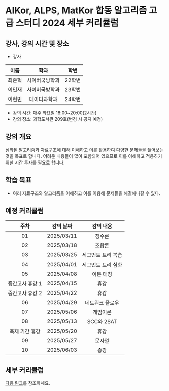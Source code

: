
# AlKor, ALPS, MatKor 합동 알고리즘 고급 스터디 2024 세부 커리큘럼 

## 강사, 강의 시간 및 장소

* 강사

| 이름 | 학과 | 학번 |  
| :---: | :---------: | :---: |
| 최준혁 | 사이버국방학과 | 22학번 |
| 이민재 | 사이버국방학과 | 23학번 |
| 이현민 | 데이터과학과 | 24학번 |

* 강의 시간: 매주 화요일 18:00~20:00(2시간)
* 강의 장소: 과학도서관 209호(변경 시 공지 예정)

## 강의 개요

심화된 알고리즘과 자료구조에 대해 이해하고 이를 활용하여 다양한 문제들을 풀어보는 것을 목표로 합니다.
어려운 내용들이 많이 포함되어 있으므로 이를 이해하고 적용하기 위한 시간 투자를 필요로 합니다.

## 학습 목표

- 여러 자료구조와 알고리즘을 이해하고 이를 이용해 문제들을 해결해나갈 수 있다.

## 예정 커리큘럼

| 주차 | 강의 날짜 |              강의 내용                |
| :--: | :------: |:--------------------------------------------: | 
| 01 | 2025/03/11 | 정수론 |
| 02 | 2025/03/18 | 조합론 |  |
| 03 | 2025/03/25 | 세그먼트 트리 복습 |  |
| 04 | 2025/04/01 | 세그먼트 트리 심화 |  |
| 05 | 2025/04/08 | 이분 매칭 |  |
| 중간고사 휴강 1 | 2025/04/15 | 휴강 |  |
| 중간고사 휴강 2 | 2025/04/22 | 휴강 |  |
| 06 | 2025/04/29 | 네트워크 플로우 |  |
| 07 | 2025/05/06 | 게임이론 |  |
| 08 | 2025/05/13 | SCC와 2SAT |  |
| 축제 기간 휴강 | 2025/05/20 | 휴강 |  |
| 09 | 2025/05/27 | 문자열 |  |
| 10 | 2025/06/03 | 종강 |  |

## 세부 커리큘럼

[다음 링크](https://github.com/ALPS-Study/Introduction/blob/master/2025-1R/0x03%20%EA%B3%A0%EA%B8%89%20%EC%8A%A4%ED%84%B0%EB%94%94/2025_syllabus.md)를 참조하세요.
